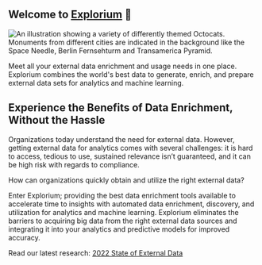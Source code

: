 ## Welcome to [Explorium](https://www.explorium.ai/) 👋

![An illustration showing a variety of differently themed Octocats. Monuments from different cities are indicated in the background like the Space Needle, Berlin Fernsehturm and Transamerica Pyramid.](https://s3-us-west-2.amazonaws.com/cube365-prod/sponsors/e2731a1a-c944-44ec-8422-d72d13542304.png)

Meet all your external data enrichment
and usage needs in one place.
Explorium combines the world's best data to generate, enrich, and prepare
external data sets for analytics and machine learning.

## Experience the Benefits of Data Enrichment, Without the Hassle
Organizations today understand the need for external data. However, getting external data for analytics comes with several challenges: it is hard to access, tedious to use, sustained relevance isn’t guaranteed, and it can be high risk with regards to compliance. 

How can organizations quickly obtain and utilize the right external data? 

Enter Explorium; providing the best data enrichment tools available to accelerate time to insights with automated data enrichment, discovery, and utilization for analytics and machine learning. Explorium eliminates the barriers to acquiring big data from the right external data sources and integrating it into your analytics and predictive models for improved accuracy. 

Read our latest research: [2022 State of External Data](https://www.explorium.ai/resource/2022-state-of-external-data/)